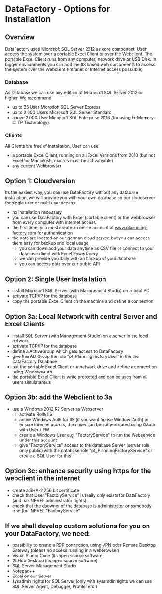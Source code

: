 # DataFactory - Options for Installation 

## Overview
DataFactory uses Microsoft SQL Server 2012 as core component. User access the system over a portable Excel Client or over the Webclient. The portable Excel Client runs from any computer, network drive or USB Disk. In bigger environments you can add the IIS based web components to access the system over the Webclient (Intranet or Internet access posssible)

### Database
As Database we can use any edition of Microsoft SQL Server 2012 or higher. We recommend
* up to 25 User Microsoft SQL Server Express
* up to 2.000 Users Microsoft SQL Server Standard
* above 2.000 User Microsoft SQL Enterprise 2016 (for using In-Memory-OLTP Technology)

### Clients
All Clients are free of installation, User can use:
* a portable Excel Client, running on all Excel Versions from 2010 (but not Excel for Macintosh, macros must be activateable)
* any current Webbrowser 

## Option 1: Cloudversion
Its the easiest way, you can use DataFactory without any database installation, we will provide you with your own database on our cloudserver for single user or multi user access.
* no installation necessary
* you can use DataFactory with Excel (portable client) or the webbrowser from every computer with internet access
* the first time, you must create an online account at www.plannning-factory.com for authentication
* the data are located on our german cloud server, but you can access them easy for backup and local usage
	* you can downlaod your data anytime as CSV file or connect to your database direct with Excel PowerQuery
	* we can provide you daily with an backup of your database
	* you can access data over our public API

## Option 2: Single User Installation
* install Microsoft SQL Server (with Management Studio) on a local PC
* activate TCP/IP for the database
* copy the portable Excel Client on the machine and define a connection

## Option 3a: Local Network with central Server and Excel Clients
* install SQL Server (with Management Studio) on a server in the local network
* activate TCP/IP for the database
* define a ActiveGroup which gets access to DataFactory
* give this AD Group the role "pf_PlanningFactoryUser" in the the DataFactory Database
* put the portable Excel Client on a network drive and define a connection using WindowsAuth
* the portable Excel Client is write protected and can be uses from all users simulataneus

## Option 3b: add the Webclient to 3a
* use a Windows 2012 R2 Server as Webserver
	* activate Rolle IIS
	* active Windows Auth for IIS (if you want to use WindowsAuth) or 
	  ensure internet access, then user can be authenticated using OAuth with User / PW
	* create a Windows User e.g. "FactoryService" to run the Webservice under this account
	* give "FactoryService" access to the database Server (server role only public) with the database role "pf_PlanningFactoryService" or create a SQL User for this

## Option 3c: enhance security using https for the webclient in the internet
* create a SHA-2 256 bit certificate
* check that User "FactoryService" is really only exists for DataFactory (and has NEVER administrator rights)
* check that the dbowner of the database is administrator or somebody else (but NEVER "FactoryService"

## If we shall develop custom solutions for you on your DataFactory, we need:
* possibility to create a RDP connection, using VPN oder Remote Desktop Gateway (please no access running in a webbrowser)
* Visual Studio Code (its open source software)
* GitHub Desktop (its open source software)
* SQL Server Management Studio
* Notepad++ 
* Excel on our Server
* sysadmin rights for SQL Server (only with sysamdin rights we can use SQL Server Agent, Debugger, Profiler etc.)
